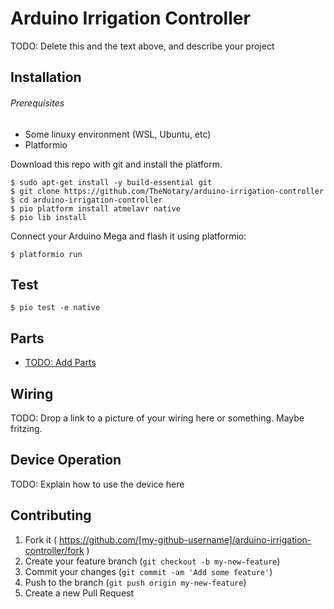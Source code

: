 # Arduino Irrigation Controller

TODO: Delete this and the text above, and describe your project

## Installation

###### Prerequisites
- Some linuxy environment (WSL, Ubuntu, etc)
- Platformio  

Download this repo with git and install the platform.

```
$ sudo apt-get install -y build-essential git
$ git clone https://github.com/TheNotary/arduino-irrigation-controller
$ cd arduino-irrigation-controller
$ pio platform install atmelavr native
$ pio lib install
```

Connect your Arduino Mega and flash it using platformio:

    $ platformio run

## Test

    $ pio test -e native


## Parts

* [TODO:  Add Parts](http://127.0.0.1)

## Wiring

TODO: Drop a link to a picture of your wiring here or something.  Maybe fritzing.

## Device Operation

TODO: Explain how to use the device here


## Contributing

1. Fork it ( https://github.com/[my-github-username]/arduino-irrigation-controller/fork )
2. Create your feature branch (`git checkout -b my-new-feature`)
3. Commit your changes (`git commit -am 'Add some feature'`)
4. Push to the branch (`git push origin my-new-feature`)
5. Create a new Pull Request
